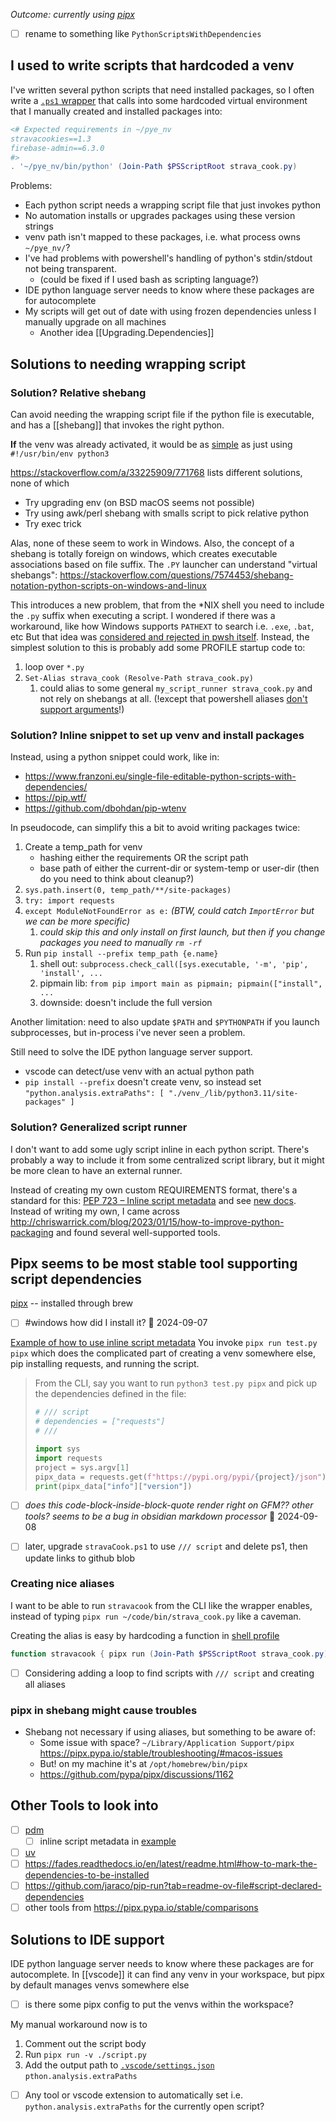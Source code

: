 *Outcome: currently using [pipx](https://pipx.pypa.io/stable/)*
- [ ] rename to something like `PythonScriptsWithDependencies`
## I used to write scripts that hardcoded a venv

I've written several python scripts that need installed packages, so I often write a [`.ps1` wrapper](../stravaCook.ps1) that calls into some hardcoded virtual environment that I manually created and installed packages into:
```powershell
<# Expected requirements in ~/pye_nv
stravacookies==1.3
firebase-admin==6.3.0
#>
. '~/pye_nv/bin/python' (Join-Path $PSScriptRoot strava_cook.py)
```

Problems:
- Each python script needs a wrapping script file that just invokes python
- No automation installs or upgrades packages using these version strings
- venv path isn't mapped to these packages, i.e. what process owns `~/pye_nv/`?
- I've had problems with powershell's handling of python's stdin/stdout not being transparent.
	- (could be fixed if I used bash as scripting language?)
- IDE python language server needs to know where these packages are for autocomplete
- My scripts will get out of date with using frozen dependencies unless I manually upgrade on all machines
	- Another idea [[Upgrading.Dependencies]]

## Solutions to needing wrapping script
### Solution? Relative shebang
Can avoid needing the wrapping script file if the python file is executable, and has a [[shebang]] that invokes the right python.

**If** the venv was already activated, it would be as [simple](https://realpython.com/python-shebang/#how-can-you-define-a-portable-shebang) as just using `#!/usr/bin/env python3` 

https://stackoverflow.com/a/33225909/771768 lists different solutions, none of which 
- Try upgrading env (on BSD macOS seems not possible)
- Try using awk/perl shebang with smalls script to pick relative python
- Try exec trick

Alas, none of these seem to work in Windows.
Also, the concept of a shebang is totally foreign on windows, which creates executable associations based on file suffix. The `.PY` launcher can understand "virtual shebangs": https://stackoverflow.com/questions/7574453/shebang-notation-python-scripts-on-windows-and-linux

This introduces a new problem, that from the \*NIX shell you need to include the `.py` suffix when executing a script. 
I wondered if there was a workaround, like how Windows supports `PATHEXT` to search i.e. `.exe`, `.bat`, etc
But that idea was [considered and rejected in pwsh itself]( https://github.com/PowerShell/PowerShell/issues/7755#issuecomment-461230875).
Instead, the simplest solution to this is probably add some PROFILE startup code to:
1. loop over `*.py` 
2.  `Set-Alias strava_cook (Resolve-Path strava_cook.py)` 
	1. could alias to some general `my_script_runner strava_cook.py` and not rely on shebangs at all. (!except that powershell aliases [don't support arguments](https://stackoverflow.com/a/4167071/771768)!)

### Solution? Inline snippet to set up venv and install packages
Instead, using a python snippet could work, like in:
- https://www.franzoni.eu/single-file-editable-python-scripts-with-dependencies/
- https://pip.wtf/
- https://github.com/dbohdan/pip-wtenv

In pseudocode, can simplify this a bit to avoid writing packages twice:
1. Create a temp_path for venv
	- hashing either the requirements OR the script path
	- base path of either the current-dir or system-temp or user-dir (then do you need to think about cleanup?)
2. `sys.path.insert(0, temp_path/**/site-packages)`
3. `try: import requests`
4. `except ModuleNotFoundError as e:` *(BTW, could catch `ImportError` but we can be more specific)*
	1. *could skip this and only install on first launch, but then if you change packages you need to manually `rm -rf`* 
5. Run `pip install --prefix temp_path {e.name}`
	1. shell out: `subprocess.check_call([sys.executable, '-m', 'pip', 'install', ...`
	2. pipmain lib: `from pip import main as pipmain; pipmain(["install", ...`
	3. downside: doesn't include the full version

Another limitation: need to also update `$PATH` and `$PYTHONPATH` if you launch subprocesses, but in-process i've never seen a problem.

Still need to solve the IDE python language server support.
- vscode can detect/use venv with an actual python path
- `pip install --prefix` doesn't create venv, so instead set `"python.analysis.extraPaths": [ "./venv_/lib/python3.11/site-packages" ]`

### Solution? Generalized script runner
I don't want to add some ugly script inline in each python script. There's probably a way to include it from some centralized script library, but it might be more clean to have an external runner.

Instead of creating my own custom REQUIREMENTS format, there's a standard for this: [PEP 723 – Inline script metadata](https://peps.python.org/pep-0723/) and see [new docs](https://packaging.python.org/en/latest/specifications/inline-script-metadata/#inline-script-metadata).
Instead of writing my own, I came across http://chriswarrick.com/blog/2023/01/15/how-to-improve-python-packaging and found several well-supported tools.
## Pipx seems to be most stable tool supporting script dependencies
[pipx](https://pipx.pypa.io/stable/) -- installed through brew
- [ ] #windows how did I install it? 🛫 2024-09-07 

[Example of how to use inline script metadata](https://pipx.pypa.io/stable/examples/#pipx-run-examples)
You invoke `pipx run test.py pipx` which  does the complicated part of creating a venv somewhere else, pip installing requests, and running the script. 

> From the CLI, say you want to run `python3 test.py pipx` and pick up the dependencies defined in the file:
> 
> ```python
> # /// script
> # dependencies = ["requests"]
> # ///
> 
> import sys
> import requests
> project = sys.argv[1]
> pipx_data = requests.get(f"https://pypi.org/pypi/{project}/json").json()
> print(pipx_data["info"]["version"])
> ```

- [ ] *does this code-block-inside-block-quote render right on GFM?? other tools? seems to be a bug in obsidian markdown processor* 🛫 2024-09-08 

- [ ] later, upgrade `stravaCook.ps1` to use `/// script` and delete ps1, then update links to github blob
### Creating nice aliases
I want to be able to run `stravacook` from the CLI like the wrapper enables, instead of typing `pipx run ~/code/bin/strava_cook.py` like a caveman.

Creating the alias is easy by hardcoding a function in [shell profile](../Microsoft.PowerShell_profile.ps1)
```powershell
function stravacook { pipx run (Join-Path $PSScriptRoot strava_cook.py) @args }
```
- [ ] Considering adding a loop to find scripts with `/// script` and creating all aliases

### pipx in shebang might cause troubles
- Shebang not necessary if using aliases, but something to be aware of:
	- Some issue with space? `~/Library/Application Support/pipx` https://pipx.pypa.io/stable/troubleshooting/#macos-issues
	- But! on my machine it's at `/opt/homebrew/bin/pipx`
	- https://github.com/pypa/pipx/discussions/1162

## Other Tools to look into
- [ ] [pdm](https://pdm-project.org/en/latest/)
	- [ ]  inline script metadata in [example](https://pdm-project.org/en/latest/usage/scripts/#single-file-scripts)
- [ ] [uv](https://docs.astral.sh/uv/)
- [ ] https://fades.readthedocs.io/en/latest/readme.html#how-to-mark-the-dependencies-to-be-installed
- [ ] https://github.com/jaraco/pip-run?tab=readme-ov-file#script-declared-dependencies
- [ ] other tools from https://pipx.pypa.io/stable/comparisons

## Solutions to IDE support
IDE python language server needs to know where these packages are for autocomplete.
In [[vscode]] it can find any venv in your workspace, but pipx by default manages venvs somewhere else
- [ ] is there some pipx config to put the venvs within the workspace?

My manual workaround now is to 
1. Comment out the script body
2. Run `pipx run -v ./script.py`
3. Add the output path to [`.vscode/settings.json`](../.vscode/settings.json) `pthon.analysis.extraPaths`

- [ ] Any tool or vscode extension to automatically set i.e. `python.analysis.extraPaths` for the currently open script?
